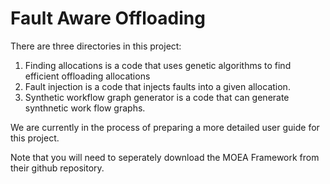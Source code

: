 # Fault Aware Offloading
There are three directories in this project:
1) Finding allocations is a code that uses genetic algorithms to find efficient offloading allocations
2) Fault injection is a code that injects faults into a given allocation.
3) Synthetic workflow graph generator is a code that can generate synthnetic work flow graphs.

We are currently in the process of preparing a more detailed user guide for this project.

Note that you will need to seperately download the MOEA Framework from their github repository.